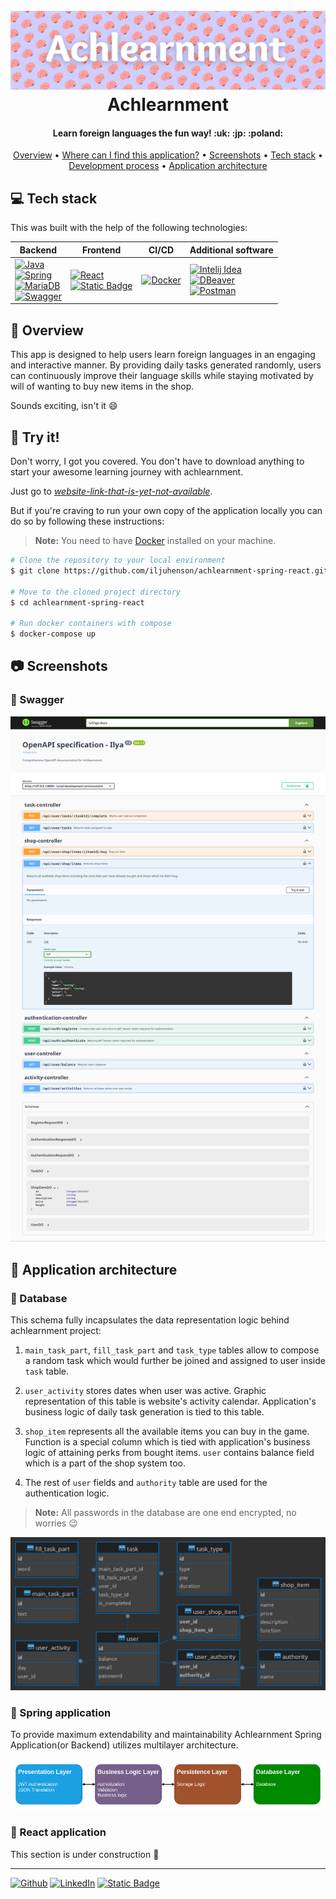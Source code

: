 <h1 align="center">
  <br>
  <img src="./github-related/achlearnment-header.png" alt="Achlearnment">
  <br>
  Achlearnment
</h1>

<h4 align="center">Learn foreign languages the fun way! :uk: :jp: :poland:</h4>

<p align="center">
  <a href="#overview">Overview</a> •
  <a href="#try">Where can I find this application?</a> •
  <a href="#screenshots">Screenshots</a> •
  <a href="#tech-stack">Tech stack</a> •
  <a href="#dev-process">Development process</a> •
  <a href="#app-architecture">Application architecture</a>
</p>

## <a name="tech-stack"></a>:computer: Tech stack

This was built with the help of the following technologies:

| Backend                                                                                                                                                                                                                                                                                                                                                                                                                                                                                                         | Frontend                                                                                                                                                                                                                                        | CI/CD                                                                                                                          | Additional software                                                                                                                                                                                                                                                                                                                                                                                    |
|-----------------------------------------------------------------------------------------------------------------------------------------------------------------------------------------------------------------------------------------------------------------------------------------------------------------------------------------------------------------------------------------------------------------------------------------------------------------------------------------------------------------|-------------------------------------------------------------------------------------------------------------------------------------------------------------------------------------------------------------------------------------------------|--------------------------------------------------------------------------------------------------------------------------------|--------------------------------------------------------------------------------------------------------------------------------------------------------------------------------------------------------------------------------------------------------------------------------------------------------------------------------------------------------------------------------------------------------|
| [![Java](https://img.shields.io/badge/java-orange?style=for-the-badge&logo=openjdk&logoColor=white)](https://openjdk.org/)<br/>[![Spring](https://img.shields.io/badge/spring-green?style=for-the-badge&logo=spring&logoColor=white)](https://spring.io/)<br/>[![MariaDB](https://img.shields.io/badge/mariadb-blue?style=for-the-badge&logo=MariaDB)](https://mariadb.org/)<br/>[![Swagger](https://img.shields.io/badge/swagger-green?style=for-the-badge&logo=swagger&logoColor=white)](https://swagger.io/) | [![React](https://img.shields.io/badge/React-black?style=for-the-badge&logo=React)](https://react.dev/)<br/>[![Static Badge](https://img.shields.io/badge/typescript-blue?style=for-the-badge&logo=typescript&logoColor=white)](https://www.typescriptlang.org/) | [![Docker](https://img.shields.io/badge/docker-blue?style=for-the-badge&logo=docker&logoColor=white)](https://www.docker.com/) | [![Intelij Idea](https://img.shields.io/badge/Intelij%20Idea-grey?style=for-the-badge&logo=intellijidea)](https://www.jetbrains.com/idea/)<br/>[![DBeaver](https://img.shields.io/badge/DBeaver-brown?style=for-the-badge&logo=dbeaver)](https://dbeaver.io/)<br/>[![Postman](https://img.shields.io/badge/Postman-orange?style=for-the-badge&logo=postman&logoColor=white)](https://www.postman.com/) |

## <a name="overview"></a>:mag_right: Overview

This app is designed to help users learn foreign languages in an engaging and interactive manner. By providing daily tasks
generated randomly, users can continuously improve their language skills while staying motivated by will of wanting to
buy new items in the shop.

Sounds exciting, isn't it :smile:

## <a name="try"></a>:monocle_face: Try it!

Don't worry, I got you covered. You don't have to download anything to start your awesome learning journey with
achlearnment.

Just go to [*website-link-that-is-yet-not-available*](#).

But if you're craving to run your own copy of the application locally you can do so by following these instructions:

> **Note:**
> You need to have [Docker](https://docs.docker.com/engine/install/) installed on your machine.

```bash
# Clone the repository to your local environment
$ git clone https://github.com/iljuhenson/achlearnment-spring-react.git

# Move to the cloned project directory
$ cd achlearnment-spring-react

# Run docker containers with compose
$ docker-compose up
```

## <a name="screenshots"></a>:camera: Screenshots

### :link: Swagger

<img src="./github-related/swagger-ui.png" alt="Swagger screenshot">

## <a name="app-architecture"></a>:triangular_ruler: Application architecture

### :floppy_disk: Database

This schema fully incapsulates the data representation logic behind achlearnment project:

1. `main_task_part`, `fill_task_part` and `task_type` tables allow to compose a random task which would further be joined and assigned to user inside `task` table.

1. `user_activity` stores dates when user was active. Graphic representation of this table is website's activity calendar. Application's business logic of daily task generation is tied to this table.

1. `shop_item` represents all the available items you can buy in the game. Function is a special column which is tied with application's business logic of attaining perks from bought items. `user` contains balance field which is a part of the shop system too.

1. The rest of `user` fields and `authority` table are used for the authentication logic.

> **Note:**
> All passwords in the database are one end encrypted, no worries :wink:

<img src="./github-related/achlearnment-diagram.png" alt="Database diagram image">

### :herb: Spring application

To provide maximum extendability and maintainability Achlearnment Spring Application(or Backend) utilizes multilayer architecture.

<img src="./github-related/spring-app-diagram.png" alt="Spring application diagram image">

### :newspaper: React application

This section is under construction :construction:

---

[![Github](https://img.shields.io/badge/github-black?style=for-the-badge&logo=github)](https://github.com/iljuhenson) [![LinkedIn](https://img.shields.io/badge/linkedin-blue?style=for-the-badge&logo=linkedin)](https://www.linkedin.com/in/iljuhenson/) [![Static Badge](https://img.shields.io/badge/stackoverflow-black?style=for-the-badge&logo=stackoverflow)](https://stackoverflow.com/users/20804442/iljuhenson)
